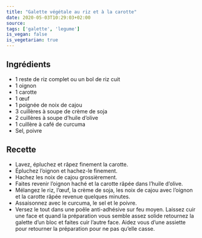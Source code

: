 ```yaml
---
title: "Galette végétale au riz et à la carotte"
date: 2020-05-03T10:29:03+02:00
source: 
tags: ['galette', 'legume']
is_vegan: false
is_vegetarian: true
---
```


## Ingrédients

- 1 reste de riz complet ou un bol de riz cuit
- 1 oignon
- 1 carotte
- 1 œuf
- 1 poignée de noix de cajou
- 3 cuillères à soupe de crème de soja
- 2 cuillères à soupe d’huile d’olive
- 1 cuillère à café de curcuma
- Sel, poivre

## Recette

- Lavez, épluchez et râpez finement la carotte.
- Épluchez l’oignon et hachez-le finement.
- Hachez les noix de cajou grossièrement.
- Faites revenir l’oignon haché et la carotte râpée dans l’huile d’olive.
- Mélangez le riz, l’œuf, la crème de soja, les noix de cajou avec l’oignon et la carotte râpée revenue quelques minutes.
- Assaisonnez avec le curcuma, le sel et le poivre.
- Versez le tout dans une poêle anti-adhésive sur feu moyen. Laissez cuir une face et quand la préparation vous semble assez solide retournez la galette d’un bloc et faites cuir l’autre face. Aidez vous d’une assiette pour retourner la préparation pour ne pas qu’elle casse.
